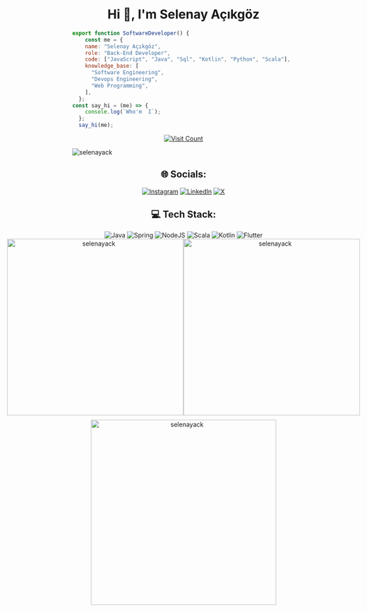 


<h1 align="center">Hi 👋, I'm Selenay Açıkgöz</h1>

```javascript
export function SoftwareDeveloper() {
    const me = {
    name: "Selenay Açıkgöz",
    role: "Back-End Developer",
    code: ["JavaScript", "Java", "Sql", "Kotlin", "Python", "Scala"],
    knowledge_base: [
      "Software Engineering",
      "Devops Engineering",
      "Web Programming",
    ],
  };
const say_hi = (me) => {
    console.log(`Who'm  I`);
  };
  say_hi(me);

```

<p align="center">
  <a href="https://visitcount.itsvg.in">
    <img src="https://visitcount.itsvg.in/api?id=selenayack&icon=7&color=0" alt="Visit Count">
  </a>
</p>

<img src="https://github-profile-trophy.vercel.app/?username=selenayack&column=-1&theme=darkhub" alt="selenayack" width="">

<div align="center">
  <h2>🌐 Socials:</h2>
  <a href="https://instagram.com/emreekrnfl"><img src="https://img.shields.io/badge/Instagram-%23E4405F.svg?logo=Instagram&logoColor=white" alt="Instagram"></a>
  <a href="https://linkedin.com/in/selenayacikgoz"><img src="https://img.shields.io/badge/LinkedIn-%230077B5.svg?logo=linkedin&logoColor=white" alt="LinkedIn"></a>
  <a href="https://x.com/Slnyackgoz"><img src="https://img.shields.io/badge/X-black.svg?logo=X&logoColor=white" alt="X"></a>
  
  <h2>💻 Tech Stack:</h2>
  <img src="https://img.shields.io/badge/java-%23ED8B00.svg?style=for-the-badge&logo=openjdk&logoColor=white" alt="Java">
  <img src="https://img.shields.io/badge/spring-%236DB33F.svg?style=for-the-badge&logo=spring&logoColor=white" alt="Spring">
  <img src="https://img.shields.io/badge/node.js-6DA55F?style=for-the-badge&logo=node.js&logoColor=white" alt="NodeJS">
  <img src="https://img.shields.io/badge/scala-%23DC322F.svg?style=for-the-badge&logo=scala&logoColor=white" alt="Scala">
  <img src="https://img.shields.io/badge/kotlin-%237F52FF.svg?style=for-the-badge&logo=kotlin&logoColor=white" alt="Kotlin">
  <img src="https://img.shields.io/badge/Flutter-%2302569B.svg?style=for-the-badge&logo=Flutter&logoColor=white" alt="Flutter">
</div>


<div align="center" style="display: flex; justify-content: center; align-items: center;">
  <img src="https://github-readme-streak-stats.herokuapp.com/?user=selenayack&theme=tokyonight&hide_border=true&include_all_commits=true&count_private=true)" alt="selenayack" width="400" />
  <img src="https://github-readme-stats.vercel.app/api?username=selenayack&theme=tokyonight&show_icons=true&hide_border=true&include_all_commits=true&count_private=true)" alt="selenayack" width="400" />
</div>

<div align="center" style="text-align: center; margin-top: 10px;">
  
  <img src="https://github-readme-stats.vercel.app/api/top-langs/?username=selenayack&theme=tokyonight&show_icons=true&hide_border=true&layout=compact" alt="selenayack" width="420" />
</div>





